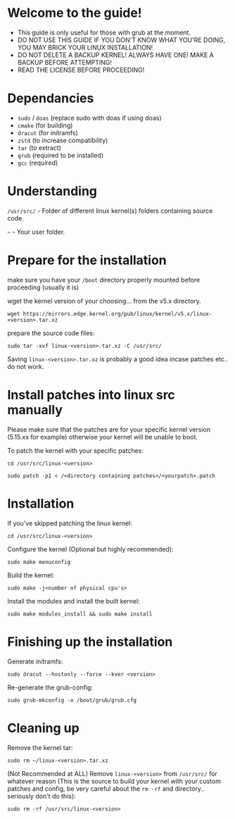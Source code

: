 # Welcome to the guide!

- This guide is only useful for those with grub at the moment.
- DO NOT USE THIS GUIDE IF YOU DON'T KNOW WHAT YOU'RE DOING, YOU MAY BRICK YOUR LINUX INSTALLATION!
- DO NOT DELETE A BACKUP KERNEL! ALWAYS HAVE ONE! MAKE A BACKUP BEFORE ATTEMPTING!
- READ THE LICENSE BEFORE PROCEEDING!

# Dependancies

- ```sudo``` / ```doas``` (replace sudo with doas if using doas)
- ```cmake``` (for building)
- ```dracut``` (for initramfs)
- ```zstd``` (to increase compatibility)
- ```tar``` (to extract)
- ```grub``` (required to be installed)
- ```gcc``` (required)

# Understanding

```/usr/src/``` - Folder of different linux kernel(s) folders containing source code.

```~``` - Your user folder.

# Prepare for the installation

make sure you have your ```/boot``` directory properly mounted before proceeding (usually it is)

wget the kernel version of your choosing... from the v5.x directory.

```
wget https://mirrors.edge.kernel.org/pub/linux/kernel/v5.x/linux-<version>.tar.xz
```

prepare the source code files:

```
sudo tar -xvf linux-<version>.tar.xz -C /usr/src/
```

Saving ```linux-<version>.tar.xz``` is probably a good idea incase patches etc.. do not work.

# Install patches into linux src manually

Please make sure that the patches are for your specific kernel version (5.15.xx for example) otherwise your kernel will be unable to boot.

To patch the kernel with your specific patches:

```
cd /usr/src/linux-<version>
```

```
sudo patch -p1 < /<directory containing patches>/<yourpatch>.patch
```

# Installation

If you've skipped patching the linux kernel:
```
cd /usr/src/linux-<version>
```

Configure the kernel (Optional but highly recommended):
```
sudo make menuconfig
```

Build the kernel:
```
sudo make -j<number of physical cpu's>
```

Install the modules and install the built kernel:
```
sudo make modules_install && sudo make install
```

# Finishing up the installation

Generate initramfs:
```
sudo dracut --hostonly --force --kver <version>
```

Re-generate the grub-config:
```
sudo grub-mkconfig -o /boot/grub/grub.cfg
```

# Cleaning up

Remove the kernel tar:
```
sudo rm ~/linux-<version>.tar.xz
```

(Not Recommended at ALL) Remove ```linux-<version>``` from ```/usr/src/``` for whatever reason (This is the source to build your kernel with your custom patches and config, be very careful about the ```rm -rf``` and directory.. seriously don't do this):
```
sudo rm -rf /usr/src/linux-<version>
```
